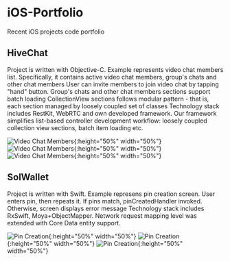 # iOS-Portfolio
Recent iOS projects code portfolio

## HiveChat

Project is written with Objective-C. Example represents video chat members list. Specifically, it contains active video chat members, group's chats and other chat members
User can invite members to join video chat by tapping "hand" button. Group's chats and other chat members sections support batch loading
CollectionView sections follows modular pattern - that is, each section managed by loosely coupled set of classes
Technology stack includes RestKit, WebRTC and own developed framework. Our framework simplifies list-based controller development workflow: loosely coupled collection view sections, batch item loading etc.

![Video Chat Members](img/hive_1.jpg){:height="50%" width="50%"}
![Video Chat Members](img/hive_2.jpg){:height="50%" width="50%"}
![Video Chat Members](img/hive_3.jpg){:height="50%" width="50%"}

## SolWallet

Project is written with Swift. Example represens pin creation screen. User enters pin, then repeats it. If pins match, pinCreatedHandler invoked. Otherwise, screen displays error message
Technology stack includes RxSwift, Moya+ObjectMapper. Network request mapping level was extended with Core Data entity support.

![Pin Creation](img/sol_1.jpg){:height="50%" width="50%"}
![Pin Creation](img/sol_2.jpg){:height="50%" width="50%"}
![Pin Creation](img/sol_3.jpg){:height="50%" width="50%"}
